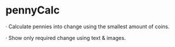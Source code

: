 # pennyCalc

· Calculate pennies into change using the smallest amount of coins.

· Show only required change using text & images.
